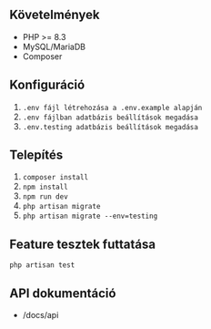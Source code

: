    

 ## Követelmények
 - PHP >= 8.3
 - MySQL/MariaDB
 - Composer

  ## Konfiguráció

   1. `.env fájl létrehozása a .env.example alapján`
   2. `.env fájlban adatbázis beállítások megadása`
   3. `.env.testing adatbázis beállítások megadása` 

  ## Telepítés
  1. `composer install`
  2. `npm install`
  3. `npm run dev`
  4. `php artisan migrate` 
  5. `php artisan migrate --env=testing`  

 ## Feature tesztek futtatása
`php artisan test`

 ## API dokumentáció
  -  /docs/api
  
